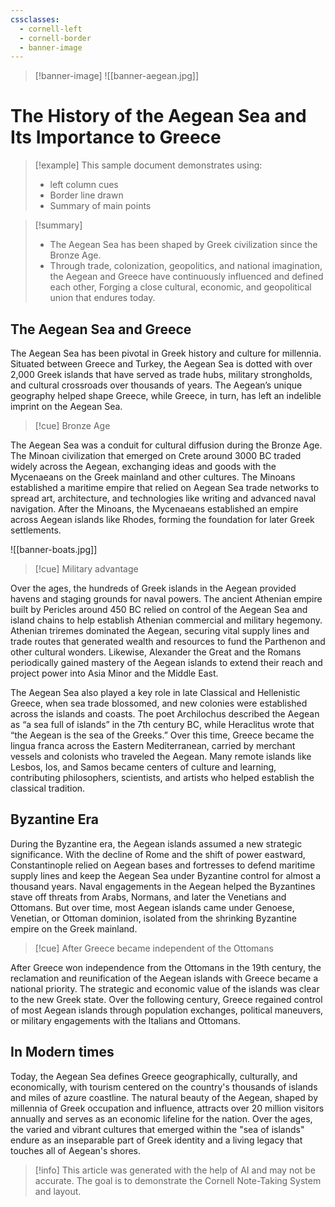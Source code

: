 ```yaml
---
cssclasses:
  - cornell-left
  - cornell-border
  - banner-image
---
```


>[!banner-image] ![[banner-aegean.jpg]]

# The History of the Aegean Sea and Its Importance to Greece

>[!example] This sample document demonstrates using:
> * left column cues
> * Border line drawn
> * Summary of main points 

>[!summary] 
> - The Aegean Sea has been shaped by Greek civilization since the Bronze Age. 
> - Through trade, colonization, geopolitics, and national imagination, the Aegean and Greece have continuously influenced and defined each other, Forging a close cultural, economic, and geopolitical union that endures today. 

## The Aegean Sea and Greece
The Aegean Sea has been pivotal in Greek history and culture for millennia. Situated between Greece and Turkey, the Aegean Sea is dotted with over 2,000 Greek islands that have served as trade hubs, military strongholds, and cultural crossroads over thousands of years. The Aegean’s unique geography helped shape Greece, while Greece, in turn, has left an indelible imprint on the Aegean Sea.

>[!cue] Bronze Age

The Aegean Sea was a conduit for cultural diffusion during the Bronze Age.  The Minoan civilization that emerged on Crete around 3000 BC traded widely across the Aegean, exchanging ideas and goods with the Mycenaeans on the Greek mainland and other cultures. The Minoans established a maritime empire that relied on Aegean Sea trade networks to spread art, architecture, and technologies like writing and advanced naval navigation. After the Minoans, the Mycenaeans established an empire across Aegean islands like Rhodes, forming the foundation for later Greek settlements.

![[banner-boats.jpg]]

>[!cue] Military advantage

Over the ages, the hundreds of Greek islands in the Aegean provided havens and staging grounds for naval powers. The ancient Athenian empire built by Pericles around 450 BC relied on control of the Aegean Sea and island chains to help establish Athenian commercial and military hegemony. Athenian triremes dominated the Aegean, securing vital supply lines and trade routes that generated wealth and resources to fund the Parthenon and other cultural wonders. Likewise, Alexander the Great and the Romans periodically gained mastery of the Aegean islands to extend their reach and project power into Asia Minor and the Middle East.

The Aegean Sea also played a key role in late Classical and Hellenistic Greece, when sea trade blossomed, and new colonies were established across the islands and coasts. The poet Archilochus described the Aegean as “a sea full of islands” in the 7th century BC, while Heraclitus wrote that “the Aegean is the sea of the Greeks.” Over this time, Greece became the lingua franca across the Eastern Mediterranean, carried by merchant vessels and colonists who traveled the Aegean. Many remote islands like Lesbos, Ios, and Samos became centers of culture and learning, contributing philosophers, scientists, and artists who helped establish the classical tradition.

## Byzantine Era
During the Byzantine era, the Aegean islands assumed a new strategic significance. With the decline of Rome and the shift of power eastward, Constantinople relied on Aegean bases and fortresses to defend maritime supply lines and keep the Aegean Sea under Byzantine control for almost a thousand years. Naval engagements in the Aegean helped the Byzantines stave off threats from Arabs, Normans, and later the Venetians and Ottomans. But over time, most Aegean islands came under Genoese, Venetian, or Ottoman dominion, isolated from the shrinking Byzantine empire on the Greek mainland.   

>[!cue] After Greece became independent of the Ottomans

After Greece won independence from the Ottomans in the 19th century, the reclamation and reunification of the Aegean islands with Greece became a national priority. The strategic and economic value of the islands was clear to the new Greek state. Over the following century, Greece regained control of most Aegean islands through population exchanges, political maneuvers, or military engagements with the Italians and Ottomans.   

## In Modern times
Today, the Aegean Sea defines Greece geographically, culturally, and economically, with tourism centered on the country's thousands of islands and miles of azure coastline. The natural beauty of the Aegean, shaped by millennia of Greek occupation and influence, attracts over 20 million visitors annually and serves as an economic lifeline for the nation. Over the ages, the varied and vibrant cultures that emerged within the "sea of islands" endure as an inseparable part of Greek identity and a living legacy that touches all of Aegean's shores.

>[!info] This article was generated with the help of AI and may not be accurate. The goal is to demonstrate the Cornell Note-Taking System and layout.

